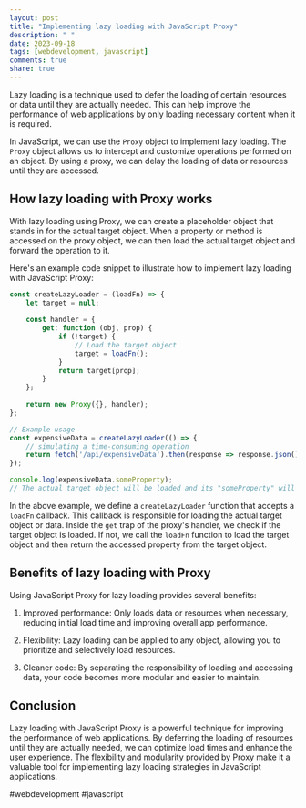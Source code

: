 ```yaml
---
layout: post
title: "Implementing lazy loading with JavaScript Proxy"
description: " "
date: 2023-09-18
tags: [webdevelopment, javascript]
comments: true
share: true
---
```


Lazy loading is a technique used to defer the loading of certain resources or data until they are actually needed. This can help improve the performance of web applications by only loading necessary content when it is required.

In JavaScript, we can use the `Proxy` object to implement lazy loading. The `Proxy` object allows us to intercept and customize operations performed on an object. By using a proxy, we can delay the loading of data or resources until they are accessed.

## How lazy loading with Proxy works

With lazy loading using Proxy, we can create a placeholder object that stands in for the actual target object. When a property or method is accessed on the proxy object, we can then load the actual target object and forward the operation to it.

Here's an example code snippet to illustrate how to implement lazy loading with JavaScript Proxy:

```javascript
const createLazyLoader = (loadFn) => {
    let target = null;
  
    const handler = {
        get: function (obj, prop) {
            if (!target) {
                // Load the target object
                target = loadFn();
            }
            return target[prop];
        }
    };
  
    return new Proxy({}, handler);
};

// Example usage
const expensiveData = createLazyLoader(() => {
    // simulating a time-consuming operation
    return fetch('/api/expensiveData').then(response => response.json());
});

console.log(expensiveData.someProperty);
// The actual target object will be loaded and its "someProperty" will be accessed

```

In the above example, we define a `createLazyLoader` function that accepts a `loadFn` callback. This callback is responsible for loading the actual target object or data. Inside the `get` trap of the proxy's handler, we check if the target object is loaded. If not, we call the `loadFn` function to load the target object and then return the accessed property from the target object.

## Benefits of lazy loading with Proxy

Using JavaScript Proxy for lazy loading provides several benefits:

1. Improved performance: Only loads data or resources when necessary, reducing initial load time and improving overall app performance.

2. Flexibility: Lazy loading can be applied to any object, allowing you to prioritize and selectively load resources.

3. Cleaner code: By separating the responsibility of loading and accessing data, your code becomes more modular and easier to maintain.

## Conclusion

Lazy loading with JavaScript Proxy is a powerful technique for improving the performance of web applications. By deferring the loading of resources until they are actually needed, we can optimize load times and enhance the user experience. The flexibility and modularity provided by Proxy make it a valuable tool for implementing lazy loading strategies in JavaScript applications.

#webdevelopment #javascript